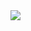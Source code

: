 <!DOCTYPE html>
<html>
<head>
<title>Lebron James</title>
<img src="https://en.wikipedia.org/wiki/File:LeBron_James_(51959977144)_(cropped2).jpg"></a>
